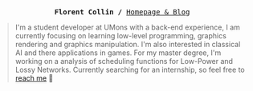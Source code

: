 <p><pre align="center">
<strong>Florent Collin /</strong> <a href="https://florentcollin.github.io/">Homepage & Blog</a></pre></p>


> I'm a student developer at UMons with a back-end experience, I am currently focusing on learning low-level programming, graphics rendering and graphics manipulation.
> I'm also interested in classical AI and there applications in games. For my master degree, I'm working on a analysis of scheduling functions for Low-Power and Lossy Networks.
> Currently searching for an internship, so feel free to <a href="mailto:florentcollinpro@gmail.com">reach me</a> 👋
